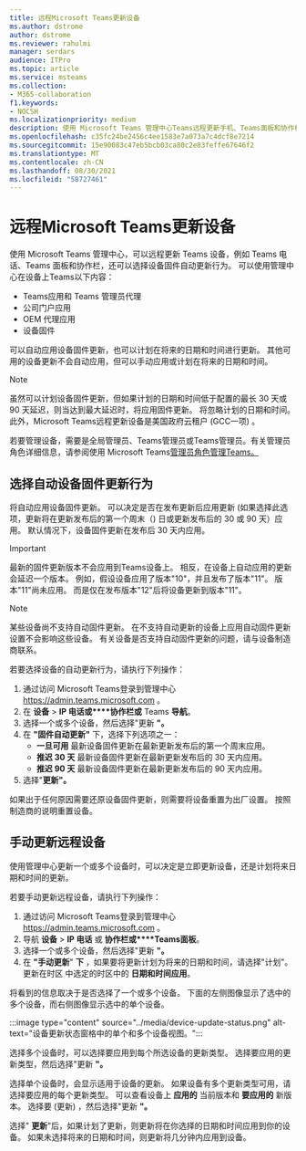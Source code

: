 ```yaml
---
title: 远程Microsoft Teams更新设备
ms.author: dstrome
author: dstrome
ms.reviewer: rahulmi
manager: serdars
audience: ITPro
ms.topic: article
ms.service: msteams
ms.collection:
- M365-collaboration
f1.keywords:
- NOCSH
ms.localizationpriority: medium
description: 使用 Microsoft Teams 管理中心Teams远程更新手机、Teams面板和协作栏
ms.openlocfilehash: c35fc24be2456c4ee1583e7a073a7c4dcf8e7214
ms.sourcegitcommit: 15e90083c47eb5bcb03ca80c2e83feffe67646f2
ms.translationtype: MT
ms.contentlocale: zh-CN
ms.lasthandoff: 08/30/2021
ms.locfileid: "58727461"
---
```

# <a name="update-microsoft-teams-devices-remotely"></a>远程Microsoft Teams更新设备

使用 Microsoft Teams 管理中心，可以远程更新 Teams 设备，例如 Teams 电话、Teams 面板和协作栏，还可以选择设备固件自动更新行为。 可以使用管理中心在设备上Teams以下内容：

- Teams应用和 Teams 管理员代理
- 公司门户应用
- OEM 代理应用
- 设备固件

可以自动应用设备固件更新，也可以计划在将来的日期和时间进行更新。 其他可用的设备更新不会自动应用，但可以手动应用或计划在将来的日期和时间。

> [!NOTE]
> 虽然可以计划设备固件更新，但如果计划的日期和时间低于配置的最长 30 天或 90 天延迟，则当达到最大延迟时，将应用固件更新。 将忽略计划的日期和时间。 此外，Microsoft Teams远程更新设备是美国政府云租户 (GCC一项) 。

若要管理设备，需要是全局管理员、Teams管理员或Teams管理员。有关管理员角色详细信息，请参阅使用 Microsoft Teams[管理员角色管理Teams。](../using-admin-roles.md)

## <a name="choose-automatic-device-firmware-update-behavior"></a>选择自动设备固件更新行为

将自动应用设备固件更新。 可以决定是否在发布更新后应用更新 (如果选择此选项，更新将在更新发布后的第一个周末（) 日或更新发布后的 30 或 90 天）应用。 默认情况下，设备固件更新在发布后 30 天内应用。

> [!IMPORTANT]
> 最新的固件更新版本不会应用到Teams设备上。 相反，在设备上自动应用的更新会延迟一个版本。 例如，假设设备应用了版本"10"，并且发布了版本"11"。 版本"11"尚未应用。 而是仅在发布版本"12"后将设备更新到版本"11"。

> [!NOTE]
> 某些设备尚不支持自动固件更新。 在不支持自动更新的设备上应用自动固件更新设置不会影响这些设备。 有关设备是否支持自动固件更新的问题，请与设备制造商联系。

若要选择设备的自动更新行为，请执行下列操作：

1. 通过访问 Microsoft Teams登录到管理中心 https://admin.teams.microsoft.com 。
2. 在 **设备**  >  **IP 电话或****协作栏或** Teams **导航**。
3. 选择一个或多个设备，然后选择"更新 **"。**
4. 在 **"固件自动更新"** 下，选择下列选项之一：
    - **一旦可用** 最新设备固件更新在最新更新发布后的第一个周末应用。
    - **推迟 30 天** 最新设备固件更新在最新更新发布后的 30 天内应用。
    - **推迟 90 天** 最新设备固件更新在最新更新发布后的 90 天内应用。
5. 选择"**更新"。**

如果出于任何原因需要还原设备固件更新，则需要将设备重置为出厂设置。 按照制造商的说明重置设备。  

## <a name="manually-update-remote-devices"></a>手动更新远程设备

使用管理中心更新一个或多个设备时，可以决定是立即更新设备，还是计划将来日期和时间的更新。

若要手动更新远程设备，请执行下列操作：

1. 通过访问 Microsoft Teams登录到管理中心 https://admin.teams.microsoft.com 。
2. 导航 **设备**  >  **IP 电话** 或 **协作栏或****Teams面板**。
3. 选择一个或多个设备，然后选择"更新 **"。**
4. 在 **"手动更新**" **下** ，如果要将更新计划为将来的日期和时间，请选择"计划"。 更新在时区 中选定的时区中的 **日期和时间应用**。

将看到的信息取决于是否选择了一个或多个设备。 下面的左侧图像显示了选中的多个设备，而右侧图像显示选中的单个设备。

:::image type="content" source="../media/device-update-status.png" alt-text="设备更新状态窗格中的单个和多个设备视图。":::

选择多个设备时，可以选择要应用到每个所选设备的更新类型。 选择要应用的更新类型，然后选择"更新 **"。**

选择单个设备时，会显示适用于设备的更新。 如果设备有多个更新类型可用，请选择要应用的每个更新类型。 可以查看设备上 **应用的** 当前版本和 **要应用的** 新版本。 选择要 (更新) ，然后选择"更新 **"。**

选择" **更新**"后，如果计划了更新，则更新将在你选择的日期和时间应用到你的设备。 如果未选择将来的日期和时间，则更新将几分钟内应用到设备。
